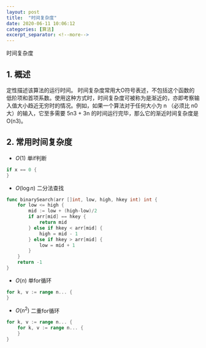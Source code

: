 ```yaml
---
layout: post
title:  "时间复杂度"
date: 2020-06-11 10:06:12
categories: [算法]
excerpt_separator: <!--more-->
---
```

时间复杂度
<!--more-->

## 1. 概述
定性描述该算法的运行时间。
时间复杂度常用大O符号表述，不包括这个函数的低阶项和首项系数。使用这种方式时，时间复杂度可被称为是渐近的，亦即考察输入值大小趋近无穷时的情况。例如，如果一个算法对于任何大小为 n （必须比 n0 大）的输入，它至多需要 5n3 + 3n 的时间运行完毕，那么它的渐近时间复杂度是 O(n3)。

## 2. 常用时间复杂度

* $O(1)$
单if判断
```go
if x == 0 {
}
```

* $O(\log n)$
二分法查找
```go
func binarySearch(arr []int, low, high, hkey int) int {
	for low <= high {
		mid := low + (high-low)/2
		if arr[mid] == hkey {
			return mid
		} else if hkey < arr[mid] {
			high = mid - 1
		} else if hkey > arr[mid] {
			low = mid + 1
		}
	}
	return -1
}
```
* $O(n)$
单for循环
```go
for k, v := range n... {
}
```

* $O(n^{2})$
二重for循环
```go
for k, v := range n... {
    for k, v := range n... {
    }
}
```